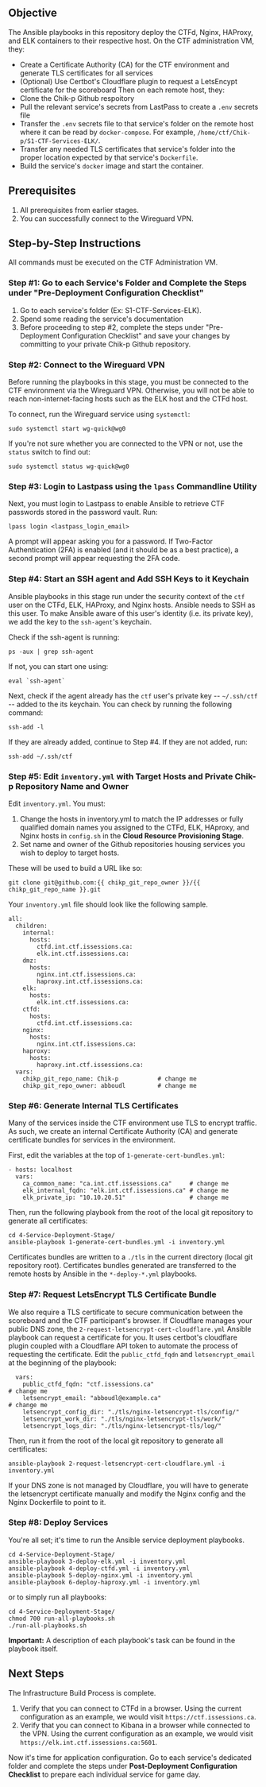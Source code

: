 ## Objective
The Ansible playbooks in this repository deploy the CTFd, Nginx, HAProxy, and ELK containers to their respective host. On the CTF administration VM, they:
- Create a Certificate Authority (CA) for the CTF environment and generate TLS certificates for all services
- (Optional) Use Certbot's Cloudflare plugin to request a LetsEncypt certificate for the scoreboard
Then on each remote host, they:
- Clone the Chik-p Github respoitory
- Pull the relevant service's secrets from LastPass to create a `.env` secrets file
- Transfer the `.env` secrets file to that service's folder on the remote host where it can be read by `docker-compose`. For example, `/home/ctf/Chik-p/S1-CTF-Services-ELK/`.
- Transfer any needed TLS certificates that service's folder into the proper location expected by that service's `Dockerfile`.
- Build the service's `docker` image and start the container.

## Prerequisites
1. All prerequisites from earlier stages.
2. You can successfully connect to the Wireguard VPN.

## Step-by-Step Instructions 

All commands must be executed on the CTF Administration VM.

### Step #1: Go to each Service's Folder and Complete the Steps under "Pre-Deployment Configuration Checklist"
1. Go to each service's folder (Ex: S1-CTF-Services-ELK).
2. Spend some reading the service's documentation
3. Before proceeding to step #2, complete the steps under "Pre-Deployment Configuration Checklist" and save your changes by committing to your private Chik-p Github repository.

### Step #2: Connect to the Wireguard VPN

Before running the playbooks in this stage, you must be connected to the CTF environment via the Wireguard VPN. Otherwise, you will not be able to reach non-internet-facing hosts such as the ELK host and the CTFd host.  

To connect, run the Wireguard service using `systemctl`:
```
sudo systemctl start wg-quick@wg0
```

If you're not sure whether you are connected to the VPN or not, use the `status` switch to find out:
```
sudo systemctl status wg-quick@wg0
```

### Step #3: Login to Lastpass using the `lpass` Commandline Utility 

Next, you must login to Lastpass to enable Ansible to retrieve CTF passwords stored in the password vault. Run:  

```
lpass login <lastpass_login_email>
```

A prompt will appear asking you for a password. If Two-Factor Authentication (2FA) is enabled (and it should be as a best practice), a second prompt will appear requesting the 2FA code.

### Step #4: Start an SSH agent and Add SSH Keys to it Keychain

Ansible playbooks in this stage run under the security context of the `ctf` user on the CTFd, ELK, HAProxy, and Nginx hosts. Ansible needs to SSH as this user. To make Ansible aware of this user's identity (i.e. its private key), we add the key to the `ssh-agent`'s keychain. 

Check if the ssh-agent is running:
```
ps -aux | grep ssh-agent
```

If not, you can start one using:
```
eval `ssh-agent`
```

Next, check if the agent already has the `ctf` user's private key -- `~/.ssh/ctf` -- added to the its keychain. You can check by running the following command:
```
ssh-add -l
```

If they are already added, continue to Step #4. If they are not added, run:

```
ssh-add ~/.ssh/ctf
```

### Step #5: Edit `inventory.yml` with Target Hosts and Private Chik-p Repository Name and Owner

Edit `inventory.yml`. You must:
1. Change the hosts in inventory.yml to match the IP addresses or fully qualified domain names you assigned to the CTFd, ELK, HAproxy, and Nginx hosts in `config.sh` in the **Cloud Resource Provisioning Stage**.
2. Set name and owner of the Github repositories housing services you wish to deploy to target hosts.

These will be used to build a URL like so:
```
git clone git@github.com:{{ chikp_git_repo_owner }}/{{ chikp_git_repo_name }}.git
``` 

Your `inventory.yml` file should look like the following sample.
```
all:
  children:
    internal:
      hosts:
        ctfd.int.ctf.issessions.ca: 
        elk.int.ctf.issessions.ca: 
    dmz:
      hosts:
        nginx.int.ctf.issessions.ca: 
        haproxy.int.ctf.issessions.ca: 
    elk:
      hosts:
        elk.int.ctf.issessions.ca:
    ctfd:
      hosts:
        ctfd.int.ctf.issessions.ca: 
    nginx:
      hosts:
        nginx.int.ctf.issessions.ca:
    haproxy:
      hosts:
        haproxy.int.ctf.issessions.ca:
  vars:
    chikp_git_repo_name: Chik-p           # change me
    chikp_git_repo_owner: abboudl         # change me

```

### Step #6: Generate Internal TLS Certificates

Many of the services inside the CTF environment use TLS to encrypt traffic. As such, we create an internal Certificate Authority (CA) and generate certificate bundles for services in the environment. 

First, edit the variables at the top of `1-generate-cert-bundles.yml`:
```
- hosts: localhost
  vars:
    ca_common_name: "ca.int.ctf.issessions.ca"     # change me
    elk_internal_fqdn: "elk.int.ctf.issessions.ca" # change me
    elk_private_ip: "10.10.20.51"                  # change me
```

Then, run the following playbook from the root of the local git repository to generate all certificates:
```
cd 4-Service-Deployment-Stage/
ansible-playbook 1-generate-cert-bundles.yml -i inventory.yml
```

Certificates bundles are written to a `./tls` in the current directory (local git repository root). Certificates bundles generated are transferred to the remote hosts by Ansible in the `*-deploy-*.yml` playbooks.
 
### Step #7: Request LetsEncrypt TLS Certificate Bundle

We also require a TLS certificate to secure communication between the scoreboard and the CTF participant's browser. If Cloudflare manages your public DNS zone, the `2-request-letsencrypt-cert-cloudflare.yml` Ansible playbook can request a certificate for you. It uses certbot's cloudflare plugin coupled with a Cloudflare API token to automate the process of requesting the certificate. Edit the `public_ctfd_fqdn` and `letsencrypt_email` at the beginning of the playbook:
```
  vars:
    public_ctfd_fqdn: "ctf.issessions.ca"                              # change me
    letsencrypt_email: "abboudl@example.ca"                            # change me
    letsencrypt_config_dir: "./tls/nginx-letsencrypt-tls/config/"
    letsencrypt_work_dir: "./tls/nginx-letsencrypt-tls/work/"
    letsencrypt_logs_dir: "./tls/nginx-letsencrypt-tls/log/"
```

Then, run it from the root of the local git repository to generate all certificates:
```
ansible-playbook 2-request-letsencrypt-cert-cloudflare.yml -i inventory.yml
```

If your DNS zone is not managed by Cloudflare, you will have to generate the letsencrypt certificate manually and modify the Nginx config and the Nginx Dockerfile to point to it.

### Step #8: Deploy Services

You're all set; it's time to run the Ansible service deployment playbooks.

```
cd 4-Service-Deployment-Stage/
ansible-playbook 3-deploy-elk.yml -i inventory.yml
ansible-playbook 4-deploy-ctfd.yml -i inventory.yml
ansible-playbook 5-deploy-nginx.yml -i inventory.yml
ansible-playbook 6-deploy-haproxy.yml -i inventory.yml
```

or to simply run all playbooks:
```
cd 4-Service-Deployment-Stage/
chmod 700 run-all-playbooks.sh
./run-all-playbooks.sh
```

**Important:** A description of each playbook's task can be found in the playbook itself.



## Next Steps

The Infrastructure Build Process is complete. 
1. Verify that you can connect to CTFd in a browser. Using the current configuration as an example, we would visit `https://ctf.issessions.ca`.
2. Verify that you can connect to Kibana in a browser while connected to the VPN. Using the current configuration as an example, we would visit `https://elk.int.ctf.issessions.ca:5601`.

Now it's time for application configuration. Go to each service's dedicated folder and complete the steps under **Post-Deployment Configuration Checklist** to prepare each individual service for game day.



